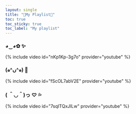 ```yaml
---
layout: single
title: "🍒My Playlist🍒"
toc: true
toc_sticky: true
toc_label: "My playlist"
---
```


###  ◕‿◕✿ ✨

{% include video id="nKp1Kp-3g7o" provider="youtube" %}




###  (๑^ں^๑) 📕

{% include video id="fScOL7abV2E" provider="youtube" %}



###  ( ＾◡＾)っ ♡ 💦
{% include video id="7sqITQxJILw" provider="youtube" %}
